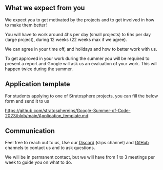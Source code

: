 

## What we expect from you

We expect you to get motivated by the projects and to get involved in how to make them better! 

You will have to work around 4hs per day (small projects) to 6hs per day (large project), during 12 weeks (22 weeks max if we agree). 

We can agree in your time off, and holidays and how to better work with us. 

To get approved in your work during the summer you will be required to present a report 
and Google will ask us an evaluation of your work. This will happen twice during the summer.

## Application template

For students applying to one of Stratosphere projects, you can fill the below form and send it to us 

https://github.com/stratosphereips/Google-Summer-of-Code-2023/blob/main/Application_template.md



## Communication

Feel free to reach out to us, Use our [Discord](https://discord.gg/zu5HwMFy5C) (slips channel) and 
[GitHub](https://github.com/stratosphereips/StratosphereLinuxIPS/) channels to contact us and to ask questions.

We will be in permanent contact, but we will have from 1 to 3 meetings per week to guide you on what to do.





